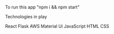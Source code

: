 To run this app "npm i && npm start"

Technologies in play

React
Flask
AWS
Material Ui
JavaScript
HTML
CSS
